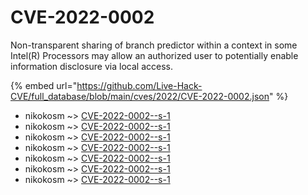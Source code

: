 # CVE-2022-0002

Non-transparent sharing of branch predictor within a context in some Intel(R) Processors may allow an authorized user to potentially enable information disclosure via local access.

{% embed url="https://github.com/Live-Hack-CVE/full_database/blob/main/cves/2022/CVE-2022-0002.json" %}


* nikokosm ~> [CVE-2022-0002--s-1](https://www.alice-snow.ru/2022/database/cve-2022-0002/cve-2022-0002--s-1-nikokosm)
* nikokosm ~> [CVE-2022-0002--s-1](https://www.alice-snow.ru/2022/database/cve-2022-0002/cve-2022-0002--s-1-nikokosm)
* nikokosm ~> [CVE-2022-0002--s-1](https://www.alice-snow.ru/2022/database/cve-2022-0002/cve-2022-0002--s-1-nikokosm)
* nikokosm ~> [CVE-2022-0002--s-1](https://www.alice-snow.ru/2022/database/cve-2022-0002/cve-2022-0002--s-1-nikokosm)
* nikokosm ~> [CVE-2022-0002--s-1](https://www.alice-snow.ru/2022/database/cve-2022-0002/cve-2022-0002--s-1-nikokosm)
* nikokosm ~> [CVE-2022-0002--s-1](https://www.alice-snow.ru/2022/database/cve-2022-0002/cve-2022-0002--s-1-nikokosm)
* nikokosm ~> [CVE-2022-0002--s-1](https://www.alice-snow.ru/2022/database/cve-2022-0002/cve-2022-0002--s-1-nikokosm)